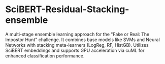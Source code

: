 # SciBERT-Residual-Stacking-ensemble
A multi-stage ensemble learning approach for the "Fake or Real: The Impostor Hunt" challenge. It combines base models like SVMs and Neural Networks with stacking meta-learners (LogReg, RF, HistGB). Utilizes SciBERT embeddings and supports GPU acceleration via cuML for enhanced classification performance.
